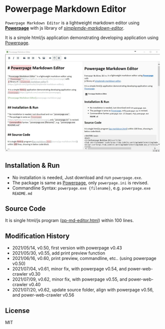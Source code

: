 # Powerpage Markdown Editor

``Powerpage Markdown Editor`` is a lightweight markdown editor using [**Powerpage**](https://github.com/casualwriter/powerpage) with 
 js library of [*simplemde-markdown-editor*](https://github.com/sparksuite/simplemde-markdown-editor). 
 
 It is a simple html/js application demonstrating developing application using [Powerpage](https://github.com/casualwriter/powerpage).

![Powerpage Markdown Editor](pp-md-editor.jpg)


## Installation & Run

* No installation is needed, Just download and run ``powerpage.exe``.
* The package is same as [Powerpage](https://github.com/casualwriter/powerpage), only ``powerpage.ini`` is revised.
* Commandline Syntax: ``powerpage.exe {filename}``, e.g. ``powerpage.exe README.md``


## Source Code

It is single html/js program ([pp-md-editor.html](source/pp-md-editor.html)) within 100 lines. 


## Modification History

* 2021/05/14, v0.50, first version with powerpage v0.43
* 2021/05/30, v0.55, add print preview function
* 2021/06/16, v0.60, print preview, commandline, etc.. (using powerpage v0.50)
* 2021/07/04, v0.61, minor fix, with powerpage v0.54, and power-web-crawler v0.30
* 2021/07/09, v0.62, minor fix, with powerpage v0.55, and power-web-crawler v0.40
* 2021/07/20, v0.62, update source folder, align with powerpage v0.56, and power-web-crawler v0.56


## License

MIT






